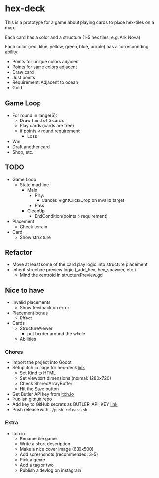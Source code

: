 # hex-deck

This is a prototype for a game about playing cards to place hex-tiles on a map.

Each card has a color and a structure (1-5 hex tiles, e.g. Ark Nova)

Each color (red, blue, yellow, green, blue, purple) has a corresponding ability:

- Points for unique colors adjacent
- Points for same colors adjacent
- Draw card
- Just points
- Requirement: Adjacent to ocean
- Gold

## Game Loop

- For round in range(5):
  - Draw hand of 5 cards
  - Play cards (cards are free)
  - if points < round.requirement:
    - Loss
- Win
- Draft another card
- Shop, etc.

## TODO

- Game Loop
  - State machine
    - Main
      - Play:
        - Cancel: RightClick/Drop on invalid target
      - Pass
    - CleanUp
      - EndCondition(points > requirement)
- Placement
  - Check terrain
- Card
  - Show structure

## Refactor

- Move at least some of the card play logic into structure placement
- Inherit structure preview logic (_add_hex, hex_spawner, etc.)
  - Mind the centroid in structurePreview.gd

## Nice to have

- Invalid placements
  - Show feedback on error
- Placement bonus
  - Effect
- Cards
  - StructureViewer
    - put border around the whole
  - Abilities

### Chores

- Import the project into Godot
- Setup itch.io page for hex-deck [link](https://itch.io/game/new)
  - Set Kind to HTML
  - Set viewport dimensions (normal: 1280x720)
  - Check SharedArrayBuffer
  - Hit the Save button
- Get Butler API key from [itch.io](https://itch.io/user/settings/api-keys)
- Publish github repo
- Add key to GitHub secrets as BUTLER_API_KEY [link](https://github.com/bjornarprytz/hex-deck/settings/secrets/actions)
- Push release with `./push_release.sh`

### Extra

- itch.io
  - Rename the game
  - Write a short description
  - Make a nice cover image (630x500)
  - Add screenshots (recommended: 3-5)
  - Pick a genre
  - Add a tag or two
  - Publish a devlog on instagram

